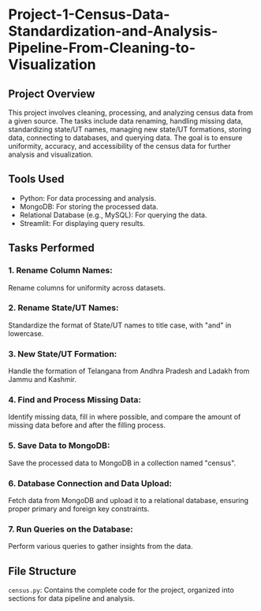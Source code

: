 # Project-1-Census-Data-Standardization-and-Analysis-Pipeline-From-Cleaning-to-Visualization

## Project Overview
This project involves cleaning, processing, and analyzing census data from a given source. The tasks include data renaming, handling missing data, standardizing state/UT names, managing new state/UT formations, storing data, connecting to databases, and querying data. The goal is to ensure uniformity, accuracy, and accessibility of the census data for further analysis and visualization.

## Tools Used

* Python: For data processing and analysis.
* MongoDB: For storing the processed data.
* Relational Database (e.g., MySQL): For querying the data.
* Streamlit: For displaying query results.
  
## Tasks Performed

### 1. Rename Column Names:

Rename columns for uniformity across datasets.

### 2. Rename State/UT Names:

Standardize the format of State/UT names to title case, with "and" in lowercase.

### 3. New State/UT Formation:

Handle the formation of Telangana from Andhra Pradesh and Ladakh from Jammu and Kashmir.

### 4. Find and Process Missing Data:

Identify missing data, fill in where possible, and compare the amount of missing data before and after the filling process.

### 5. Save Data to MongoDB:

Save the processed data to MongoDB in a collection named "census".

### 6. Database Connection and Data Upload:

Fetch data from MongoDB and upload it to a relational database, ensuring proper primary and foreign key constraints.

### 7. Run Queries on the Database:

Perform various queries to gather insights from the data.

## File Structure

`census.py`: Contains the complete code for the project, organized into sections for data pipeline and analysis.
